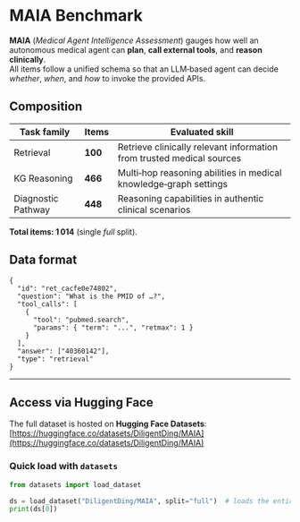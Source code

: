 # MAIA Benchmark

**MAIA** (*Medical Agent Intelligence Assessment*) gauges how well an autonomous medical agent can **plan**, **call external tools**, and **reason clinically**.\
All items follow a unified schema so that an LLM‑based agent can decide *whether*, *when*, and *how* to invoke the provided APIs.

## Composition

| Task family        | Items   | Evaluated skill                                                       |
| ------------------ | ------- | --------------------------------------------------------------------- |
| Retrieval          | **100** | Retrieve clinically relevant information from trusted medical sources |
| KG Reasoning       | **466** | Multi‑hop reasoning abilities in medical knowledge‑graph settings     |
| Diagnostic Pathway | **448** | Reasoning capabilities in authentic clinical scenarios                |

**Total items: 1 014** (single *full* split).

## Data format

```jsonc
{
  "id": "ret_cacfe0e74802",
  "question": "What is the PMID of …?",
  "tool_calls": [
    {
      "tool": "pubmed.search",
      "params": { "term": "...", "retmax": 1 }
    }
  ],
  "answer": ["40360142"],
  "type": "retrieval"
}
```

---

## Access via Hugging Face

The full dataset is hosted on **Hugging Face Datasets**: [https://huggingface.co/datasets/DiligentDing/MAIA](https://huggingface.co/datasets/DiligentDing/MAIA)

### Quick load with `datasets`

```python
from datasets import load_dataset

ds = load_dataset("DiligentDing/MAIA", split="full")  # loads the entire benchmark
print(ds[0])
```




